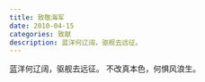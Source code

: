 ```yaml
---
title: 致敬海军
date: 2010-04-15
categories: 致献
description: 蓝洋何辽阔，驱舰去远征。
---
```


蓝洋何辽阔，驱舰去远征。
不改真本色，何惧风浪生。
